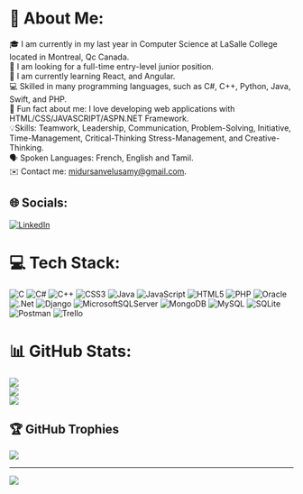 # 💫 About Me:
🎓 I am currently in my last year in Computer Science at LaSalle College located in Montreal, Qc Canada.<br>👀 I am looking for a full-time entry-level junior position.<br>📝 I am currently learning React, and Angular.<br>💻 Skilled in many programming languages, such as C#, C++, Python, Java, Swift, and PHP.     <br>💪 Fun fact about me: I love developing web applications with HTML/CSS/JAVASCRIPT/ASPN.NET Framework. <br>💡Skills: Teamwork, Leadership, Communication, Problem-Solving, Initiative, Time-Management, Critical-Thinking Stress-Management, and Creative-Thinking.<br>🗣️ Spoken Languages: French, English and Tamil.<br>✉️ Contact me: midursanvelusamy@gmail.com.


## 🌐 Socials:
[![LinkedIn](https://img.shields.io/badge/LinkedIn-%230077B5.svg?logo=linkedin&logoColor=white)](https://linkedin.com/in/https://www.linkedin.com/in/midursan-velusamy-8a61aa262/) 

# 💻 Tech Stack:
![C](https://img.shields.io/badge/c-%2300599C.svg?style=for-the-badge&logo=c&logoColor=white) ![C#](https://img.shields.io/badge/c%23-%23239120.svg?style=for-the-badge&logo=c-sharp&logoColor=white) ![C++](https://img.shields.io/badge/c++-%2300599C.svg?style=for-the-badge&logo=c%2B%2B&logoColor=white) ![CSS3](https://img.shields.io/badge/css3-%231572B6.svg?style=for-the-badge&logo=css3&logoColor=white) ![Java](https://img.shields.io/badge/java-%23ED8B00.svg?style=for-the-badge&logo=java&logoColor=white) ![JavaScript](https://img.shields.io/badge/javascript-%23323330.svg?style=for-the-badge&logo=javascript&logoColor=%23F7DF1E) ![HTML5](https://img.shields.io/badge/html5-%23E34F26.svg?style=for-the-badge&logo=html5&logoColor=white) ![PHP](https://img.shields.io/badge/php-%23777BB4.svg?style=for-the-badge&logo=php&logoColor=white) ![Oracle](https://img.shields.io/badge/Oracle-F80000?style=for-the-badge&logo=oracle&logoColor=white) ![.Net](https://img.shields.io/badge/.NET-5C2D91?style=for-the-badge&logo=.net&logoColor=white) ![Django](https://img.shields.io/badge/django-%23092E20.svg?style=for-the-badge&logo=django&logoColor=white) ![MicrosoftSQLServer](https://img.shields.io/badge/Microsoft%20SQL%20Sever-CC2927?style=for-the-badge&logo=microsoft%20sql%20server&logoColor=white) ![MongoDB](https://img.shields.io/badge/MongoDB-%234ea94b.svg?style=for-the-badge&logo=mongodb&logoColor=white) ![MySQL](https://img.shields.io/badge/mysql-%2300f.svg?style=for-the-badge&logo=mysql&logoColor=white) ![SQLite](https://img.shields.io/badge/sqlite-%2307405e.svg?style=for-the-badge&logo=sqlite&logoColor=white) ![Postman](https://img.shields.io/badge/Postman-FF6C37?style=for-the-badge&logo=postman&logoColor=white) ![Trello](https://img.shields.io/badge/Trello-%23026AA7.svg?style=for-the-badge&logo=Trello&logoColor=white)
# 📊 GitHub Stats:
![](https://github-readme-stats.vercel.app/api?username=Midu14&theme=dark&hide_border=false&include_all_commits=true&count_private=true)<br/>
![](https://github-readme-streak-stats.herokuapp.com/?user=Midu14&theme=dark&hide_border=false)<br/>
![](https://github-readme-stats.vercel.app/api/top-langs/?username=Midu14&theme=dark&hide_border=false&include_all_commits=true&count_private=true&layout=compact)

## 🏆 GitHub Trophies
![](https://github-profile-trophy.vercel.app/?username=Midu14&theme=radical&no-frame=false&no-bg=false&margin-w=4)

---
[![](https://visitcount.itsvg.in/api?id=Midu14&icon=0&color=0)](https://visitcount.itsvg.in)

<!-- Proudly created with GPRM ( https://gprm.itsvg.in ) -->
